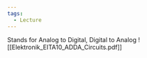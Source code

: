 ```yaml
---
tags:
  - Lecture
---
```

Stands for Analog to Digital, Digital to Analog
![[Elektronik_EITA10_ADDA_Circuits.pdf]] 